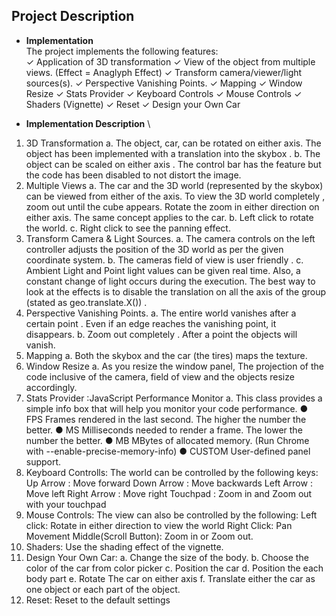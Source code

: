 ## Project Description

* **Implementation** \
The project implements the following features: \
✓ Application of 3D transformation
✓ View of the object from multiple views. (Effect = Anaglyph Effect)
✓ Transform camera/viewer/light sources(s).
✓ Perspective Vanishing Points.
✓ Mapping
✓ Window Resize
✓ Stats Provider
✓ Keyboard Controls
✓ Mouse Controls
✓ Shaders (Vignette)
✓ Reset
✓ Design your Own Car

* **Implementation Description** \
 1. 3D Transformation
a. The object, car, can be rotated on either axis. The object has been
implemented with a translation into the skybox .
b. The object can be scaled on either axis . The control bar has the feature but
the code has been disabled to not distort the image.
2. Multiple Views
a. The car and the 3D world (represented by the skybox) can be viewed from
either of the axis. To view the 3D world completely , zoom out until the cube
appears. Rotate the zoom in either direction on either axis. The same
concept applies to the car.
b. Left click to rotate the world.
c. Right click to see the panning effect.
3. Transform Camera & Light Sources.
a. The camera controls on the left controller adjusts the position of the 3D
world as per the given coordinate system.
b. The cameras field of view is user friendly .
c. Ambient Light and Point light values can be given real time. Also, a constant
change of light occurs during the execution. The best way to look at the
effects is to disable the translation on all the axis of the group (stated as
geo.translate.X()) .
4. Perspective Vanishing Points.
a. The entire world vanishes after a certain point . Even if an edge reaches the
vanishing point, it disappears.
b. Zoom out completely . After a point the objects will vanish.
5. Mapping
a. Both the skybox and the car (the tires) maps the texture.
6. Window Resize
a. As you resize the window panel, The projection of the code inclusive of the
camera, field of view and the objects resize accordingly.
7. Stats Provider :JavaScript Performance Monitor
a. This class provides a simple info box that will help you monitor your
code performance.
● FPS Frames rendered in the last second. The higher the number the better.
● MS Milliseconds needed to render a frame. The lower the number the better.
● MB MBytes of allocated memory. (Run Chrome with --enable-precise-memory-info)
● CUSTOM User-defined panel support.
8. Keyboard Controlls:
The world can be controlled by the following keys:
Up Arrow : Move forward
Down Arrow : Move backwards
Left Arrow : Move left
Right Arrow : Move right
Touchpad : Zoom in and Zoom out with your touchpad
9. Mouse Controls:
The view can also be controlled by the following:
Left click: Rotate in either direction to view the world
Right Click: Pan Movement
Middle(Scroll Button): Zoom in or Zoom out.
10. Shaders:
Use the shading effect of the vignette.
11. Design Your Own Car:
a. Change the size of the body.
b. Choose the color of the car from color picker
c. Position the car
d. Position the each body part
e. Rotate The car on either axis
f. Translate either the car as one object or each part of the object.
12. Reset:
Reset to the default settings

